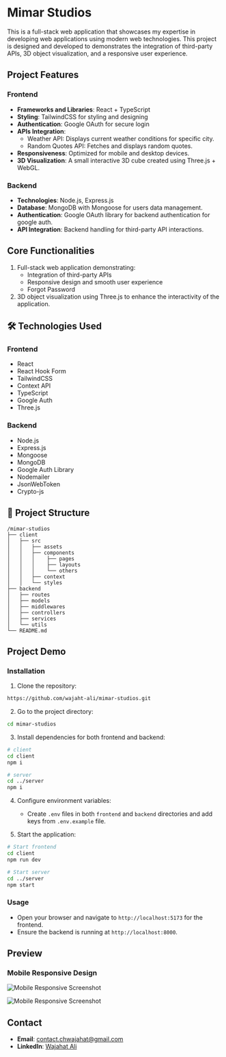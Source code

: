 # Mimar Studios

This is a full-stack web application that showcases my expertise in developing web applications using modern web technologies. This project is designed and developed to demonstrates the integration of third-party APIs, 3D object visualization, and a responsive user experience.

## Project Features

### Frontend

- **Frameworks and Libraries**: React + TypeScript
- **Styling**: TailwindCSS for styling and designing
- **Authentication**: Google OAuth for secure login
- **APIs Integration**:
  - Weather API: Displays current weather conditions for specific city.
  - Random Quotes API: Fetches and displays random quotes.
- **Responsiveness**: Optimized for mobile and desktop devices.
- **3D Visualization**: A small interactive 3D cube created using Three.js + WebGL.

### Backend

- **Technologies**: Node.js, Express.js
- **Database**: MongoDB with Mongoose for users data management.
- **Authentication**: Google OAuth library for backend authentication for google auth.
- **API Integration**: Backend handling for third-party API interactions.

## Core Functionalities

1. Full-stack web application demonstrating:
   - Integration of third-party APIs
   - Responsive design and smooth user experience
   - Forgot Password
2. 3D object visualization using Three.js to enhance the interactivity of the application.

## 🛠️ Technologies Used

### Frontend

- React
- React Hook Form
- TailwindCSS
- Context API
- TypeScript
- Google Auth
- Three.js

### Backend

- Node.js
- Express.js
- Mongoose
- MongoDB
- Google Auth Library
- Nodemailer
- JsonWebToken
- Crypto-js

## 📂 Project Structure

```
/mimar-studios
├── client
│   ├── src
│   │   ├── assets
│   │   ├── components
│   │   │    ├── pages
│   │   │    ├── layouts
│   │   │    └── others
│   │   ├── context
│   │   └── styles
├── backend
│   ├── routes
│   ├── models
│   ├── middlewares
│   ├── controllers
│   ├── services
│   └── utils
└── README.md
```

## Project Demo

### Installation

1. Clone the repository:

```bash
https://github.com/wajaht-ali/mimar-studios.git
```

2. Go to the project directory:

```bash
cd mimar-studios
```

3. Install dependencies for both frontend and backend:

```bash
# client
cd client
npm i

# server
cd ../server
npm i
```

4. Configure environment variables:

   - Create `.env` files in both `frontend` and `backend` directories and add keys from `.env.example` file.

5. Start the application:

```bash
# Start frontend
cd client
npm run dev

# Start server
cd ../server
npm start
```

### Usage

- Open your browser and navigate to `http://localhost:5173` for the frontend.
- Ensure the backend is running at `http://localhost:8000`.

## Preview

### Mobile Responsive Design

![Mobile Responsive Screenshot](./client/src/assets/Mimar-Home-Page.png)

![Mobile Responsive Screenshot](./client/src/assets/Mimar-Mob-Home-Page.png)

## Contact

- **Email**: [contact.chwajahat@gmail.com](mailto:contact.chwajahat@gmail.com)
- **LinkedIn**: [Wajahat Ali](https://linkedin.com/in/wajhat-ali/)
